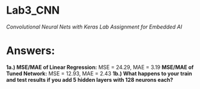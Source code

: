 # Lab3_CNN

_Convolutional Neural Nets with Keras Lab Assignment for Embedded AI_

# Answers:

  **1a.)  MSE/MAE of Linear Regression:** MSE = 24.29, MAE = 3.19
        **MSE/MAE of Tuned Network:** MSE = 12.93, MAE = 2.43
  **1b.)  What happens to your train and test results if you add 5 hidden layers with 128 neurons each?**
           

